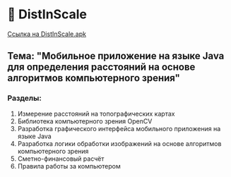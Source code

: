 # :straight_ruler: DistInScale
[Ссылка на DistInScale.apk](https://github.com/AlSergachev/DistInScale/releases/tag/v.1.0.2)


## Тема: "Мобильное приложение на языке Java для определения расстояний на основе алгоритмов компьютерного зрения"

### Разделы:
1. Измерение расстояний на топографических картах
2. Библиотека компьютерного зрения OpenCV
3. Разработка графического интерфейса мобильного приложения на языке Java
4. Разработка логики обработки изображений на основе алгоритмов компьютерного зрения
5. Сметно-финансовый расчёт
6. Правила работы за компьютером 
